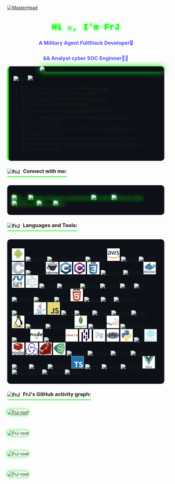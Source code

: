 [![MasterHead](https://cdn.defenseone.com/media/img/cd/2020/10/29/iStock-879913090/route-fifty-lead-image.jpg?1627411361)](https://FrJ-root.io)
<h1 align="center" style="font-family: 'Courier New', monospace; color: #00ff00; text-shadow: 0 0 10px #00ff00;">Hi 👋, I'm FrJ</h1>
<h3 align="center" style="color: #4d4dff;">A Military Agent FullStack Developer🎖️</h3>
<h3 align="center" style="color: #4d4dff;">&& Analyst cyber SOC Enginner👨‍💻</h3>
<img align="right" alt="Coding" width="400" src="https://media.tenor.com/thF-4X-idtEAAAAi/hack-hacker.gif" style="border-radius: 20px; box-shadow: 0 0 20px #00ff00;">

<div style="background-color: #0d1117; padding: 15px; border-radius: 10px; border-left: 5px solid #00ff00;">
<p align="left"> <img src="https://media.tenor.com/q4L3wKD-P7YAAAAj/hydra-we-bhack.gif" alt="FrJ" width="40" height="40" style="margin-right: 10px; vertical-align: middle;"/><img src="https://profile-counter.glitch.me/FrJ-root/count.svg?" alt="FrJ" /> </p>

- 🔭 I'm currently working on **JoyDocker App**  
- 🌱 I'm currently learning **Analyst SOC**  
- 👯 I'm looking to collaborate on **EnigmaEvil**  
- 💬 Ask me about **Analytics, React**  
- 📫 How to reach me **frj.mitnick@gmail.com**  
- 📄 Know about my experiences [www.about.me.com](https://about.me/)  
- 👨‍💻 All of my projects are available at [www.wokwi.com](https://wokwi.com/)  
- 📝 I regularly write articles on [www.springernature.com](https://www.springernature.com/gp/open-science/about)  
- 🖤 **It' s complicated**  
</div>

<h3 align="left" style="border-bottom: 2px solid #00ff00; padding-bottom: 5px; display: inline-block;"><img src="https://media.tenor.com/q4L3wKD-P7YAAAAj/hydra-we-bhack.gif" alt="FrJ" width="40" height="40" style="margin-right: 10px; vertical-align: middle;"/>Connect with me:</h3>

<div style="background-color: #0d1117; padding: 15px; border-radius: 10px; margin-top: 10px;">
<p align="left">
<a href="https://x.com/frj___" target="blank"><img align="center" src="https://i.etsystatic.com/7628211/r/il/bf5665/5167793793/il_570xN.5167793793_f4yw.jpg" alt="frj___" height="30" width="40" style="filter: drop-shadow(0 0 5px #00ff00);" /></a> <a href="https://linkedin.com/in/abderrahmane-ouabderzaq" target="blank"><img align="center" src="https://raw.githubusercontent.com/rahuldkjain/github-profile-readme-generator/master/src/images/icons/Social/linked-in-alt.svg" alt="abderrahmane-ouabderzaq" height="30" width="40" style="filter: drop-shadow(0 0 5px #00ff00);" /></a> <a href="https://kaggle.com/frjallah" target="blank"><img align="center" src="https://raw.githubusercontent.com/rahuldkjain/github-profile-readme-generator/master/src/images/icons/Social/kaggle.svg" alt="frjallah" height="30" width="40" style="filter: drop-shadow(0 0 5px #00ff00);" /></a> <a href="https://web.facebook.com/profile.php?id=100066222382226" target="blank"><img align="center" src="https://raw.githubusercontent.com/rahuldkjain/github-profile-readme-generator/master/src/images/icons/Social/facebook.svg" alt="fàrâj øf-āllāh" height="30" width="40" style="filter: drop-shadow(0 0 5px #00ff00);" /></a> <a href="https://instagram.com/_faraj__al" target="blank"><img align="center" src="https://raw.githubusercontent.com/rahuldkjain/github-profile-readme-generator/master/src/images/icons/Social/instagram.svg" alt="_faraj__al" height="30" width="40" style="filter: drop-shadow(0 0 5px #00ff00);" /></a> <a href="https://app.maltego.com/" target="blank"><img align="center" src="https://pbs.twimg.com/profile_images/1807769274666090496/ysbXfws__400x400.png" alt="frj___" height="30" width="40" style="filter: drop-shadow(0 0 5px #00ff00);" /></a> <a href="https://ngrok.com/" target="blank"><img align="center" src="https://encrypted-tbn0.gstatic.com/images?q=tbn:ANd9GcQMsq4cgwbk8LnDEEXcIrTBaOorE5pyt8aeYdg0nf-LqTGF7ShQxagTAOj81PUSbA95GF0&usqp=CAU" alt="FrJ" height="30" width="40" style="filter: drop-shadow(0 0 5px #00ff00);" /></a>
</p>
</div>

<h3 align="left" style="border-bottom: 2px solid #00ff00; padding-bottom: 5px; display: inline-block;"><img src="https://media.tenor.com/q4L3wKD-P7YAAAAj/hydra-we-bhack.gif" alt="FrJ" width="40" height="40" style="margin-right: 10px; vertical-align: middle;"/>Languages and Tools:</h3>

<div style="background-color: #0d1117; padding: 15px; border-radius: 10px; margin-top: 10px;">
<p align="left"> <a href="https://developer.android.com" target="_blank" rel="noreferrer"> <img src="https://raw.githubusercontent.com/devicons/devicon/master/icons/android/android-original-wordmark.svg" alt="android" width="40" height="40" style="filter: grayscale(30%); transition: all 0.3s ease;" onmouseover="this.style.filter='none'; this.style.transform='scale(1.1)'" onmouseout="this.style.filter='grayscale(30%)'; this.style.transform='scale(1)'"/> </a> <a href="https://angular.io" target="_blank" rel="noreferrer"> <img src="https://angular.io/assets/images/logos/angular/angular.svg" alt="angular" width="40" height="40" style="filter: grayscale(30%); transition: all 0.3s ease;" onmouseover="this.style.filter='none'; this.style.transform='scale(1.1)'" onmouseout="this.style.filter='grayscale(30%)'; this.style.transform='scale(1)'"/> </a> <a href="https://cordova.apache.org/" target="_blank" rel="noreferrer"> <img src="https://www.vectorlogo.zone/logos/apache_cordova/apache_cordova-icon.svg" alt="apachecordova" width="40" height="40" style="filter: grayscale(30%); transition: all 0.3s ease;" onmouseover="this.style.filter='none'; this.style.transform='scale(1.1)'" onmouseout="this.style.filter='grayscale(30%)'; this.style.transform='scale(1)'"/> </a> <a href="https://www.arduino.cc/" target="_blank" rel="noreferrer"> <img src="https://cdn.worldvectorlogo.com/logos/arduino-1.svg" alt="arduino" width="40" height="40" style="filter: grayscale(30%); transition: all 0.3s ease;" onmouseover="this.style.filter='none'; this.style.transform='scale(1.1)'" onmouseout="this.style.filter='grayscale(30%)'; this.style.transform='scale(1)'"/> </a> <a href="https://aws.amazon.com" target="_blank" rel="noreferrer"> <img src="https://raw.githubusercontent.com/devicons/devicon/master/icons/amazonwebservices/amazonwebservices-original-wordmark.svg" alt="aws" width="40" height="40" style="filter: grayscale(30%); transition: all 0.3s ease;" onmouseover="this.style.filter='none'; this.style.transform='scale(1.1)'" onmouseout="this.style.filter='grayscale(30%)'; this.style.transform='scale(1)'"/> </a> <a href="https://azure.microsoft.com/en-in/" target="_blank" rel="noreferrer"> <img src="https://www.vectorlogo.zone/logos/microsoft_azure/microsoft_azure-icon.svg" alt="azure" width="40" height="40" style="filter: grayscale(30%); transition: all 0.3s ease;" onmouseover="this.style.filter='none'; this.style.transform='scale(1.1)'" onmouseout="this.style.filter='grayscale(30%)'; this.style.transform='scale(1)'"/> </a> <a href="https://www.gnu.org/software/bash/" target="_blank" rel="noreferrer"> <img src="https://www.vectorlogo.zone/logos/gnu_bash/gnu_bash-icon.svg" alt="bash" width="40" height="40" style="filter: grayscale(30%); transition: all 0.3s ease;" onmouseover="this.style.filter='none'; this.style.transform='scale(1.1)'" onmouseout="this.style.filter='grayscale(30%)'; this.style.transform='scale(1)'"/> </a> <a href="https://www.cprogramming.com/" target="_blank" rel="noreferrer"> <img src="https://raw.githubusercontent.com/devicons/devicon/master/icons/c/c-original.svg" alt="c" width="40" height="40" style="filter: grayscale(30%); transition: all 0.3s ease;" onmouseover="this.style.filter='none'; this.style.transform='scale(1.1)'" onmouseout="this.style.filter='grayscale(30%)'; this.style.transform='scale(1)'"/> </a> <a href="https://www.chartjs.org" target="_blank" rel="noreferrer"> <img src="https://www.chartjs.org/media/logo-title.svg" alt="chartjs" width="40" height="40" style="filter: grayscale(30%); transition: all 0.3s ease;" onmouseover="this.style.filter='none'; this.style.transform='scale(1.1)'" onmouseout="this.style.filter='grayscale(30%)'; this.style.transform='scale(1)'"/> </a> <a href="https://offeescript.org" target="_blank" rel="noreferrer"> <img src="https://raw.githubusercontent.com/devicons/devicon/master/icons/coffeescript/coffeescript-original-wordmark.svg" alt="coffeescript" width="40" height="40" style="filter: grayscale(30%); transition: all 0.3s ease;" onmouseover="this.style.filter='none'; this.style.transform='scale(1.1)'" onmouseout="this.style.filter='grayscale(30%)'; this.style.transform='scale(1)'"/> </a> <a href="https://www.w3schools.com/cpp/" target="_blank" rel="noreferrer"> <img src="https://raw.githubusercontent.com/devicons/devicon/master/icons/cplusplus/cplusplus-original.svg" alt="cplusplus" width="40" height="40" style="filter: grayscale(30%); transition: all 0.3s ease;" onmouseover="this.style.filter='none'; this.style.transform='scale(1.1)'" onmouseout="this.style.filter='grayscale(30%)'; this.style.transform='scale(1)'"/> </a> <a href="https://www.w3schools.com/cs/" target="_blank" rel="noreferrer"> <img src="https://raw.githubusercontent.com/devicons/devicon/master/icons/csharp/csharp-original.svg" alt="csharp" width="40" height="40" style="filter: grayscale(30%); transition: all 0.3s ease;" onmouseover="this.style.filter='none'; this.style.transform='scale(1.1)'" onmouseout="this.style.filter='grayscale(30%)'; this.style.transform='scale(1)'"/> </a> <a href="https://www.w3schools.com/css/" target="_blank" rel="noreferrer"> <img src="https://raw.githubusercontent.com/devicons/devicon/master/icons/css3/css3-original-wordmark.svg" alt="css3" width="40" height="40" style="filter: grayscale(30%); transition: all 0.3s ease;" onmouseover="this.style.filter='none'; this.style.transform='scale(1.1)'" onmouseout="this.style.filter='grayscale(30%)'; this.style.transform='scale(1)'"/> </a> <a href="https://www.cypress.io" target="_blank" rel="noreferrer"> <img src="https://raw.githubusercontent.com/simple-icons/simple-icons/6e46ec1fc23b60c8fd0d2f2ff46db82e16dbd75f/icons/cypress.svg" alt="cypress" width="40" height="40" style="filter: grayscale(30%); transition: all 0.3s ease;" onmouseover="this.style.filter='none'; this.style.transform='scale(1.1)'" onmouseout="this.style.filter='grayscale(30%)'; this.style.transform='scale(1)'"/> </a> <a href="https://www.djangoproject.com/" target="_blank" rel="noreferrer"> <img src="https://cdn.worldvectorlogo.com/logos/django.svg" alt="django" width="40" height="40" style="filter: grayscale(30%); transition: all 0.3s ease;" onmouseover="this.style.filter='none'; this.style.transform='scale(1.1)'" onmouseout="this.style.filter='grayscale(30%)'; this.style.transform='scale(1)'"/> </a> <a href="https://www.docker.com/" target="_blank" rel="noreferrer"> <img src="https://raw.githubusercontent.com/devicons/devicon/master/icons/docker/docker-original-wordmark.svg" alt="docker" width="40" height="40" style="filter: grayscale(30%); transition: all 0.3s ease;" onmouseover="this.style.filter='none'; this.style.transform='scale(1.1)'" onmouseout="this.style.filter='grayscale(30%)'; this.style.transform='scale(1)'"/> </a> <a href="https://dotnet.microsoft.com/" target="_blank" rel="noreferrer"> <img src="https://raw.githubusercontent.com/devicons/devicon/master/icons/dot-net/dot-net-original-wordmark.svg" alt="dotnet" width="40" height="40" style="filter: grayscale(30%); transition: all 0.3s ease;" onmouseover="this.style.filter='none'; this.style.transform='scale(1.1)'" onmouseout="this.style.filter='grayscale(30%)'; this.style.transform='scale(1)'"/> </a> <a href="https://www.electronjs.org" target="_blank" rel="noreferrer"> <img src="https://raw.githubusercontent.com/devicons/devicon/master/icons/electron/electron-original.svg" alt="electron" width="40" height="40" style="filter: grayscale(30%); transition: all 0.3s ease;" onmouseover="this.style.filter='none'; this.style.transform='scale(1.1)'" onmouseout="this.style.filter='grayscale(30%)'; this.style.transform='scale(1)'"/> </a> <a href="https://www.figma.com/" target="_blank" rel="noreferrer"> <img src="https://www.vectorlogo.zone/logos/figma/figma-icon.svg" alt="figma" width="40" height="40" style="filter: grayscale(30%); transition: all 0.3s ease;" onmouseover="this.style.filter='none'; this.style.transform='scale(1.1)'" onmouseout="this.style.filter='grayscale(30%)'; this.style.transform='scale(1)'"/> </a> <a href="https://firebase.google.com/" target="_blank" rel="noreferrer"> <img src="https://www.vectorlogo.zone/logos/firebase/firebase-icon.svg" alt="firebase" width="40" height="40" style="filter: grayscale(30%); transition: all 0.3s ease;" onmouseover="this.style.filter='none'; this.style.transform='scale(1.1)'" onmouseout="this.style.filter='grayscale(30%)'; this.style.transform='scale(1)'"/> </a> <a href="https://www.framer.com/" target="_blank" rel="noreferrer"> <img src="https://www.vectorlogo.zone/logos/framer/framer-icon.svg" alt="framer" width="40" height="40" style="filter: grayscale(30%); transition: all 0.3s ease;" onmouseover="this.style.filter='none'; this.style.transform='scale(1.1)'" onmouseout="this.style.filter='grayscale(30%)'; this.style.transform='scale(1)'"/> </a> <a href="https://www.gatsbyjs.com/" target="_blank" rel="noreferrer"> <img src="https://www.vectorlogo.zone/logos/gatsbyjs/gatsbyjs-icon.svg" alt="gatsby" width="40" height="40" style="filter: grayscale(30%); transition: all 0.3s ease;" onmouseover="this.style.filter='none'; this.style.transform='scale(1.1)'" onmouseout="this.style.filter='grayscale(30%)'; this.style.transform='scale(1)'"/> </a> <a href="https://cloud.google.com" target="_blank" rel="noreferrer"> <img src="https://www.vectorlogo.zone/logos/google_cloud/google_cloud-icon.svg" alt="gcp" width="40" height="40" style="filter: grayscale(30%); transition: all 0.3s ease;" onmouseover="this.style.filter='none'; this.style.transform='scale(1.1)'" onmouseout="this.style.filter='grayscale(30%)'; this.style.transform='scale(1)'"/> </a> <a href="https://git-scm.com/" target="_blank" rel="noreferrer"> <img src="https://www.vectorlogo.zone/logos/git-scm/git-scm-icon.svg" alt="git" width="40" height="40" style="filter: grayscale(30%); transition: all 0.3s ease;" onmouseover="this.style.filter='none'; this.style.transform='scale(1.1)'" onmouseout="this.style.filter='grayscale(30%)'; this.style.transform='scale(1)'"/> </a> <a href="https://graphql.org" target="_blank" rel="noreferrer"> <img src="https://www.vectorlogo.zone/logos/graphql/graphql-icon.svg" alt="graphql" width="40" height="40" style="filter: grayscale(30%); transition: all 0.3s ease;" onmouseover="this.style.filter='none'; this.style.transform='scale(1.1)'" onmouseout="this.style.filter='grayscale(30%)'; this.style.transform='scale(1)'"/> </a> <a href="https://heroku.com" target="_blank" rel="noreferrer"> <img src="https://www.vectorlogo.zone/logos/heroku/heroku-icon.svg" alt="heroku" width="40" height="40" style="filter: grayscale(30%); transition: all 0.3s ease;" onmouseover="this.style.filter='none'; this.style.transform='scale(1.1)'" onmouseout="this.style.filter='grayscale(30%)'; this.style.transform='scale(1)'"/> </a> <a href="https://hexo.io/" target="_blank" rel="noreferrer"> <img src="https://www.vectorlogo.zone/logos/hexoio/hexoio-icon.svg" alt="hexo" width="40" height="40" style="filter: grayscale(30%); transition: all 0.3s ease;" onmouseover="this.style.filter='none'; this.style.transform='scale(1.1)'" onmouseout="this.style.filter='grayscale(30%)'; this.style.transform='scale(1)'"/> </a> <a href="https://www.w3.org/html/" target="_blank" rel="noreferrer"> <img src="https://raw.githubusercontent.com/devicons/devicon/master/icons/html5/html5-original-wordmark.svg" alt="html5" width="40" height="40" style="filter: grayscale(30%); transition: all 0.3s ease;" onmouseover="this.style.filter='none'; this.style.transform='scale(1.1)'" onmouseout="this.style.filter='grayscale(30%)'; this.style.transform='scale(1)'"/> </a> <a href="https://gohugo.io/" target="_blank" rel="noreferrer"> <img src="https://api.iconify.design/logos-hugo.svg" alt="hugo" width="40" height="40" style="filter: grayscale(30%); transition: all 0.3s ease;" onmouseover="this.style.filter='none'; this.style.transform='scale(1.1)'" onmouseout="this.style.filter='grayscale(30%)'; this.style.transform='scale(1)'"/> </a> <a href="https://ifttt.com/" target="_blank" rel="noreferrer"> <img src="https://www.vectorlogo.zone/logos/ifttt/ifttt-ar21.svg" alt="ifttt" width="40" height="40" style="filter: grayscale(30%); transition: all 0.3s ease;" onmouseover="this.style.filter='none'; this.style.transform='scale(1.1)'" onmouseout="this.style.filter='grayscale(30%)'; this.style.transform='scale(1)'"/> </a> <a href="https://www.adobe.com/in/products/illustrator.html" target="_blank" rel="noreferrer"> <img src="https://www.vectorlogo.zone/logos/adobe_illustrator/adobe_illustrator-icon.svg" alt="illustrator" width="40" height="40" style="filter: grayscale(30%); transition: all 0.3s ease;" onmouseover="this.style.filter='none'; this.style.transform='scale(1.1)'" onmouseout="this.style.filter='grayscale(30%)'; this.style.transform='scale(1)'"/> </a> <a href="https://www.invisionapp.com/" target="_blank" rel="noreferrer"> <img src="https://www.vectorlogo.zone/logos/invisionapp/invisionapp-icon.svg" alt="invision" width="40" height="40" style="filter: grayscale(30%); transition: all 0.3s ease;" onmouseover="this.style.filter='none'; this.style.transform='scale(1.1)'" onmouseout="this.style.filter='grayscale(30%)'; this.style.transform='scale(1)'"/> </a> <a href="https://www.java.com" target="_blank" rel="noreferrer"> <img src="https://raw.githubusercontent.com/devicons/devicon/master/icons/java/java-original.svg" alt="java" width="40" height="40" style="filter: grayscale(30%); transition: all 0.3s ease;" onmouseover="this.style.filter='none'; this.style.transform='scale(1.1)'" onmouseout="this.style.filter='grayscale(30%)'; this.style.transform='scale(1)'"/> </a> <a href="https://developer.mozilla.org/en-US/docs/Web/JavaScript" target="_blank" rel="noreferrer"> <img src="https://raw.githubusercontent.com/devicons/devicon/master/icons/javascript/javascript-original.svg" alt="javascript" width="40" height="40" style="filter: grayscale(30%); transition: all 0.3s ease;" onmouseover="this.style.filter='none'; this.style.transform='scale(1.1)'" onmouseout="this.style.filter='grayscale(30%)'; this.style.transform='scale(1)'"/> </a> <a href="https://jestjs.io" target="_blank" rel="noreferrer"> <img src="https://www.vectorlogo.zone/logos/jestjsio/jestjsio-icon.svg" alt="jest" width="40" height="40" style="filter: grayscale(30%); transition: all 0.3s ease;" onmouseover="this.style.filter='none'; this.style.transform='scale(1.1)'" onmouseout="this.style.filter='grayscale(30%)'; this.style.transform='scale(1)'"/> </a> <a href="https://kafka.apache.org/" target="_blank" rel="noreferrer"> <img src="https://www.vectorlogo.zone/logos/apache_kafka/apache_kafka-icon.svg" alt="kafka" width="40" height="40" style="filter: grayscale(30%); transition: all 0.3s ease;" onmouseover="this.style.filter='none'; this.style.transform='scale(1.1)'" onmouseout="this.style.filter='grayscale(30%)'; this.style.transform='scale(1)'"/> </a> <a href="https://karma-runner.github.io/latest/index.html" target="_blank" rel="noreferrer"> <img src="https://raw.githubusercontent.com/detain/svg-logos/780f25886640cef088af994181646db2f6b1a3f8/svg/karma.svg" alt="karma" width="40" height="40" style="filter: grayscale(30%); transition: all 0.3s ease;" onmouseover="this.style.filter='none'; this.style.transform='scale(1.1)'" onmouseout="this.style.filter='grayscale(30%)'; this.style.transform='scale(1)'"/> </a> <a href="https://www.elastic.co/kibana" target="_blank" rel="noreferrer"> <img src="https://www.vectorlogo.zone/logos/elasticco_kibana/elasticco_kibana-icon.svg" alt="kibana" width="40" height="40" style="filter: grayscale(30%); transition: all 0.3s ease;" onmouseover="this.style.filter='none'; this.style.transform='scale(1.1)'" onmouseout="this.style.filter='grayscale(30%)'; this.style.transform='scale(1)'"/> </a> <a href="https://kotlinlang.org" target="_blank" rel="noreferrer"> <img src="https://www.vectorlogo.zone/logos/kotlinlang/kotlinlang-icon.svg" alt="kotlin" width="40" height="40" style="filter: grayscale(30%); transition: all 0.3s ease;" onmouseover="this.style.filter='none'; this.style.transform='scale(1.1)'" onmouseout="this.style.filter='grayscale(30%)'; this.style.transform='scale(1)'"/> </a> <a href="https://www.linux.org/" target="_blank" rel="noreferrer"> <img src="https://raw.githubusercontent.com/devicons/devicon/master/icons/linux/linux-original.svg" alt="linux" width="40" height="40" style="filter: grayscale(30%); transition: all 0.3s ease;" onmouseover="this.style.filter='none'; this.style.transform='scale(1.1)'" onmouseout="this.style.filter='grayscale(30%)'; this.style.transform='scale(1)'"/> </a> <a href="https://www.mathworks.com/" target="_blank" rel="noreferrer"> <img src="https://upload.wikimedia.org/wikipedia/commons/2/21/Matlab_Logo.png" alt="matlab" width="40" height="40" style="filter: grayscale(30%); transition: all 0.3s ease;" onmouseover="this.style.filter='none'; this.style.transform='scale(1.1)'" onmouseout="this.style.filter='grayscale(30%)'; this.style.transform='scale(1)'"/> </a> <a href="https://middlemanapp.com/" target="_blank" rel="noreferrer"> <img src="https://raw.githubusercontent.com/leungwensen/svg-icon/b84b3f3a3da329b7c1d02346865f8e98beb05413/dist/svg/logos/middleman.svg" alt="middleman" width="40" height="40" style="filter: grayscale(30%); transition: all 0.3s ease;" onmouseover="this.style.filter='none'; this.style.transform='scale(1.1)'" onmouseout="this.style.filter='grayscale(30%)'; this.style.transform='scale(1)'"/> </a> <a href="https://www.mongodb.com/" target="_blank" rel="noreferrer"> <img src="https://raw.githubusercontent.com/devicons/devicon/master/icons/mongodb/mongodb-original-wordmark.svg" alt="mongodb" width="40" height="40" style="filter: grayscale(30%); transition: all 0.3s ease;" onmouseover="this.style.filter='none'; this.style.transform='scale(1.1)'" onmouseout="this.style.filter='grayscale(30%)'; this.style.transform='scale(1)'"/> </a> <a href="https://www.microsoft.com/en-us/sql-server" target="_blank" rel="noreferrer"> <img src="https://www.svgrepo.com/show/303229/microsoft-sql-server-logo.svg" alt="mssql" width="40" height="40" style="filter: grayscale(30%); transition: all 0.3s ease;" onmouseover="this.style.filter='none'; this.style.transform='scale(1.1)'" onmouseout="this.style.filter='grayscale(30%)'; this.style.transform='scale(1)'"/> </a> <a href="https://www.mysql.com/" target="_blank" rel="noreferrer"> <img src="https://raw.githubusercontent.com/devicons/devicon/master/icons/mysql/mysql-original-wordmark.svg" alt="mysql" width="40" height="40" style="filter: grayscale(30%); transition: all 0.3s ease;" onmouseover="this.style.filter='none'; this.style.transform='scale(1.1)'" onmouseout="this.style.filter='grayscale(30%)'; this.style.transform='scale(1)'"/> </a> <a href="https://nativescript.org/" target="_blank" rel="noreferrer"> <img src="https://raw.githubusercontent.com/detain/svg-logos/780f25886640cef088af994181646db2f6b1a3f8/svg/nativescript.svg" alt="nativescript" width="40" height="40" style="filter: grayscale(30%); transition: all 0.3s ease;" onmouseover="this.style.filter='none'; this.style.transform='scale(1.1)'" onmouseout="this.style.filter='grayscale(30%)'; this.style.transform='scale(1)'"/> </a> <a href="https://nextjs.org/" target="_blank" rel="noreferrer"> <img src="https://cdn.worldvectorlogo.com/logos/nextjs-2.svg" alt="nextjs" width="40" height="40" style="filter: grayscale(30%); transition: all 0.3s ease;" onmouseover="this.style.filter='none'; this.style.transform='scale(1.1)'" onmouseout="this.style.filter='grayscale(30%)'; this.style.transform='scale(1)'"/> </a> <a href="https://nodejs.org" target="_blank" rel="noreferrer"> <img src="https://raw.githubusercontent.com/devicons/devicon/master/icons/nodejs/nodejs-original-wordmark.svg" alt="nodejs" width="40" height="40" style="filter: grayscale(30%); transition: all 0.3s ease;" onmouseover="this.style.filter='none'; this.style.transform='scale(1.1)'" onmouseout="this.style.filter='grayscale(30%)'; this.style.transform='scale(1)'"/> </a> <a href="https://opencv.org/" target="_blank" rel="noreferrer"> <img src="https://www.vectorlogo.zone/logos/opencv/opencv-icon.svg" alt="opencv" width="40" height="40" style="filter: grayscale(30%); transition: all 0.3s ease;" onmouseover="this.style.filter='none'; this.style.transform='scale(1.1)'" onmouseout="this.style.filter='grayscale(30%)'; this.style.transform='scale(1)'"/> </a> <a href="https://www.oracle.com/" target="_blank" rel="noreferrer"> <img src="https://raw.githubusercontent.com/devicons/devicon/master/icons/oracle/oracle-original.svg" alt="oracle" width="40" height="40" style="filter: grayscale(30%); transition: all 0.3s ease;" onmouseover="this.style.filter='none'; this.style.transform='scale(1.1)'" onmouseout="this.style.filter='grayscale(30%)'; this.style.transform='scale(1)'"/> </a> <a href="https://pandas.pydata.org/" target="_blank" rel="noreferrer"> <img src="https://raw.githubusercontent.com/devicons/devicon/2ae2a900d2f041da66e950e4d48052658d850630/icons/pandas/pandas-original.svg" alt="pandas" width="40" height="40" style="filter: grayscale(30%); transition: all 0.3s ease;" onmouseover="this.style.filter='none'; this.style.transform='scale(1.1)'" onmouseout="this.style.filter='grayscale(30%)'; this.style.transform='scale(1)'"/> </a> <a href="https://www.photoshop.com/en" target="_blank" rel="noreferrer"> <img src="https://raw.githubusercontent.com/devicons/devicon/master/icons/photoshop/photoshop-line.svg" alt="photoshop" width="40" height="40" style="filter: grayscale(30%); transition: all 0.3s ease;" onmouseover="this.style.filter='none'; this.style.transform='scale(1.1)'" onmouseout="this.style.filter='grayscale(30%)'; this.style.transform='scale(1)'"/> </a> <a href="https://www.php.net" target="_blank" rel="noreferrer"> <img src="https://raw.githubusercontent.com/devicons/devicon/master/icons/php/php-original.svg" alt="php" width="40" height="40" style="filter: grayscale(30%); transition: all 0.3s ease;" onmouseover="this.style.filter='none'; this.style.transform='scale(1.1)'" onmouseout="this.style.filter='grayscale(30%)'; this.style.transform='scale(1)'"/> </a> <a href="https://www.python.org" target="_blank" rel="noreferrer"> <img src="https://raw.githubusercontent.com/devicons/devicon/master/icons/python/python-original.svg" alt="python" width="40" height="40" style="filter: grayscale(30%); transition: all 0.3s ease;" onmouseover="this.style.filter='none'; this.style.transform='scale(1.1)'" onmouseout="this.style.filter='grayscale(30%)'; this.style.transform='scale(1)'"/> </a> <a href="https://www.qt.io/" target="_blank" rel="noreferrer"> <img src="https://upload.wikimedia.org/wikipedia/commons/0/0b/Qt_logo_2016.svg" alt="qt" width="40" height="40" style="filter: grayscale(30%); transition: all 0.3s ease;" onmouseover="this.style.filter='none'; this.style.transform='scale(1.1)'" onmouseout="this.style.filter='grayscale(30%)'; this.style.transform='scale(1)'"/> </a> <a href="https://reactjs.org/" target="_blank" rel="noreferrer"> <img src="https://raw.githubusercontent.com/devicons/devicon/master/icons/react/react-original-wordmark.svg" alt="react" width="40" height="40" style="filter: grayscale(30%); transition: all 0.3s ease;" onmouseover="this.style.filter='none'; this.style.transform='scale(1.1)'" onmouseout="this.style.filter='grayscale(30%)'; this.style.transform='scale(1)'"/> </a> <a href="https://redis.io" target="_blank" rel="noreferrer"> <img src="https://raw.githubusercontent.com/devicons/devicon/master/icons/redis/redis-original-wordmark.svg" alt="redis" width="40" height="40" style="filter: grayscale(30%); transition: all 0.3s ease;" onmouseover="this.style.filter='none'; this.style.transform='scale(1.1)'" onmouseout="this.style.filter='grayscale(30%)'; this.style.transform='scale(1)'"/> </a> <a href="https://redux.js.org" target="_blank" rel="noreferrer"> <img src="https://raw.githubusercontent.com/devicons/devicon/master/icons/redux/redux-original.svg" alt="redux" width="40" height="40" style="filter: grayscale(30%); transition: all 0.3s ease;" onmouseover="this.style.filter='none'; this.style.transform='scale(1.1)'" onmouseout="this.style.filter='grayscale(30%)'; this.style.transform='scale(1)'"/> </a> <a href="https://www.ruby-lang.org/en/" target="_blank" rel="noreferrer"> <img src="https://raw.githubusercontent.com/devicons/devicon/master/icons/ruby/ruby-original.svg" alt="ruby" width="40" height="40" style="filter: grayscale(30%); transition: all 0.3s ease;" onmouseover="this.style.filter='none'; this.style.transform='scale(1.1)'" onmouseout="this.style.filter='grayscale(30%)'; this.style.transform='scale(1)'"/> </a> <a href="https://scully.io/" target="_blank" rel="noreferrer"> <img src="https://raw.githubusercontent.com/scullyio/scully/main/assets/logos/SVG/scullyio-icon.svg" alt="scully" width="40" height="40" style="filter: grayscale(30%); transition: all 0.3s ease;" onmouseover="this.style.filter='none'; this.style.transform='scale(1.1)'" onmouseout="this.style.filter='grayscale(30%)'; this.style.transform='scale(1)'"/> </a> <a href="https://sculpin.io/" target="_blank" rel="noreferrer"> <img src="https://gist.githubusercontent.com/vivek32ta/c7f7bf583c1fb1c58d89301ea40f37fd/raw/1782aef8672484698c0dd407f900c4a329ed5bc4/sculpin.svg" alt="sculpin" width="40" height="40" style="filter: grayscale(30%); transition: all 0.3s ease;" onmouseover="this.style.filter='none'; this.style.transform='scale(1.1)'" onmouseout="this.style.filter='grayscale(30%)'; this.style.transform='scale(1)'"/> </a> <a href="https://seaborn.pydata.org/" target="_blank" rel="noreferrer"> <img src="https://seaborn.pydata.org/_images/logo-mark-lightbg.svg" alt="seaborn" width="40" height="40" style="filter: grayscale(30%); transition: all 0.3s ease;" onmouseover="this.style.filter='none'; this.style.transform='scale(1.1)'" onmouseout="this.style.filter='grayscale(30%)'; this.style.transform='scale(1)'"/> </a> <a href="https://www.sketch.com/" target="_blank" rel="noreferrer"> <img src="https://www.vectorlogo.zone/logos/sketchapp/sketchapp-icon.svg" alt="sketch" width="40" height="40" style="filter: grayscale(30%); transition: all 0.3s ease;" onmouseover="this.style.filter='none'; this.style.transform='scale(1.1)'" onmouseout="this.style.filter='grayscale(30%)'; this.style.transform='scale(1)'"/> </a> <a href="https://lucene.apache.org/solr/" target="_blank" rel="noreferrer"> <img src="https://www.vectorlogo.zone/logos/apache_solr/apache_solr-icon.svg" alt="solr" width="40" height="40" style="filter: grayscale(30%); transition: all 0.3s ease;" onmouseover="this.style.filter='none'; this.style.transform='scale(1.1)'" onmouseout="this.style.filter='grayscale(30%)'; this.style.transform='scale(1)'"/> </a> <a href="https://www.sqlite.org/" target="_blank" rel="noreferrer"> <img src="https://www.vectorlogo.zone/logos/sqlite/sqlite-icon.svg" alt="sqlite" width="40" height="40" style="filter: grayscale(30%); transition: all 0.3s ease;" onmouseover="this.style.filter='none'; this.style.transform='scale(1.1)'" onmouseout="this.style.filter='grayscale(30%)'; this.style.transform='scale(1)'"/> </a> <a href="https://svelte.dev" target="_blank" rel="noreferrer"> <img src="https://upload.wikimedia.org/wikipedia/commons/1/1b/Svelte_Logo.svg" alt="svelte" width="40" height="40" style="filter: grayscale(30%); transition: all 0.3s ease;" onmouseover="this.style.filter='none'; this.style.transform='scale(1.1)'" onmouseout="this.style.filter='grayscale(30%)'; this.style.transform='scale(1)'"/> </a> <a href="https://symfony.com" target="_blank" rel="noreferrer"> <img src="https://symfony.com/logos/symfony_black_03.svg" alt="symfony" width="40" height="40" style="filter: grayscale(30%); transition: all 0.3s ease;" onmouseover="this.style.filter='none'; this.style.transform='scale(1.1)'" onmouseout="this.style.filter='grayscale(30%)'; this.style.transform='scale(1)'"/> </a> <a href="https://www.typescriptlang.org/" target="_blank" rel="noreferrer"> <img src="https://raw.githubusercontent.com/devicons/devicon/master/icons/typescript/typescript-original.svg" alt="typescript" width="40" height="40" style="filter: grayscale(30%); transition: all 0.3s ease;" onmouseover="this.style.filter='none'; this.style.transform='scale(1.1)'" onmouseout="this.style.filter='grayscale(30%)'; this.style.transform='scale(1)'"/> </a> <a href="https://unity.com/" target="_blank" rel="noreferrer"> <img src="https://www.vectorlogo.zone/logos/unity3d/unity3d-icon.svg" alt="unity" width="40" height="40" style="filter: grayscale(30%); transition: all 0.3s ease;" onmouseover="this.style.filter='none'; this.style.transform='scale(1.1)'" onmouseout="this.style.filter='grayscale(30%)'; this.style.transform='scale(1)'"/> </a> <a href="https://unrealengine.com/" target="_blank" rel="noreferrer"> <img src="https://raw.githubusercontent.com/kenangundogan/fontisto/036b7eca71aab1bef8e6a0518f7329f13ed62f6b/icons/svg/brand/unreal-engine.svg" alt="unreal" width="40" height="40" style="filter: grayscale(30%); transition: all 0.3s ease;" onmouseover="this.style.filter='none'; this.style.transform='scale(1.1)'" onmouseout="this.style.filter='grayscale(30%)'; this.style.transform='scale(1)'"/> </a> <a href="https://www.vagrantup.com/" target="_blank" rel="noreferrer"> <img src="https://www.vectorlogo.zone/logos/vagrantup/vagrantup-icon.svg" alt="vagrant" width="40" height="40" style="filter: grayscale(30%); transition: all 0.3s ease;" onmouseover="this.style.filter='none'; this.style.transform='scale(1.1)'" onmouseout="this.style.filter='grayscale(30%)'; this.style.transform='scale(1)'"/> </a> <a href="https://vuejs.org/" target="_blank" rel="noreferrer"> <img src="https://raw.githubusercontent.com/devicons/devicon/master/icons/vuejs/vuejs-original-wordmark.svg" alt="vuejs" width="40" height="40" style="filter: grayscale(30%); transition: all 0.3s ease;" onmouseover="this.style.filter='none'; this.style.transform='scale(1.1)'" onmouseout="this.style.filter='grayscale(30%)'; this.style.transform='scale(1)'"/> </a> <a href="https://www.wxwidgets.org/" target="_blank" rel="noreferrer"> <img src="https://upload.wikimedia.org/wikipedia/commons/b/bb/WxWidgets.svg" alt="wx_widgets" width="40" height="40" style="filter: grayscale(30%); transition: all 0.3s ease;" onmouseover="this.style.filter='none'; this.style.transform='scale(1.1)'" onmouseout="this.style.filter='grayscale(30%)'; this.style.transform='scale(1)'"/> </a> <a href="https://dotnet.microsoft.com/apps/xamarin" target="_blank" rel="noreferrer"> <img src="https://raw.githubusercontent.com/detain/svg-logos/780f25886640cef088af994181646db2f6b1a3f8/svg/xamarin.svg" alt="xamarin" width="40" height="40" style="filter: grayscale(30%); transition: all 0.3s ease;" onmouseover="this.style.filter='none'; this.style.transform='scale(1.1)'" onmouseout="this.style.filter='grayscale(30%)'; this.style.transform='scale(1)'"/> </a> <a href="https://zapier.com" target="_blank" rel="noreferrer"> <img src="https://www.vectorlogo.zone/logos/zapier/zapier-icon.svg" alt="zapier" width="40" height="40" style="filter: grayscale(30%); transition: all 0.3s ease;" onmouseover="this.style.filter='none'; this.style.transform='scale(1.1)'" onmouseout="this.style.filter='grayscale(30%)'; this.style.transform='scale(1)'"/> </a> </p>
</div>

<h3 align="left" style="border-bottom: 2px solid #00ff00; padding-bottom: 5px; display: inline-block;"><img src="https://media.tenor.com/q4L3wKD-P7YAAAAj/hydra-we-bhack.gif" alt="FrJ" width="40" height="40" style="margin-right: 10px; vertical-align: middle;"/>FrJ's GitHub activity graph:</h3>

<div style="display: flex; flex-wrap: wrap; gap: 20px; justify-content: space-between;">
  <div style="flex: 1; min-width: 300px;">
    <p><a href="https://github.com/ryo-ma/github-profile-trophy"><img src="https://github-profile-trophy.vercel.app/?username=FrJ-root" alt="FrJ-root" style="border-radius: 10px; box-shadow: 0 0 10px #00ff00;"/></a></p>
  </div>
  <div style="flex: 1; min-width: 300px;">
    <p><img align="center" src="https://github-readme-streak-stats.herokuapp.com/?user=FrJ-root&" alt="FrJ-root" style="border-radius: 10px; box-shadow: 0 0 10px #00ff00;"/></p>
  </div>
</div>

<div style="display: flex; flex-wrap: wrap; gap: 20px; justify-content: space-between; margin-top: 20px;">
  <div style="flex: 1; min-width: 300px;">
    <p><img align="center" src="https://github-readme-stats.vercel.app/api?username=FrJ-root&show_icons=true&locale=en" alt="FrJ-root" style="border-radius: 10px; box-shadow: 0 0 10px #00ff00;"/></p>
  </div>
  <div style="flex: 1; min-width: 300px;">
    <p><img src="https://github-readme-stats.vercel.app/api/top-langs?username=FrJ-root&show_icons=true&locale=en&layout=compact" alt="FrJ-root" style="border-radius: 10px; box-shadow: 0 0 10px #00ff00;"/></p>
  </div>
</div>
